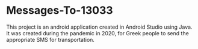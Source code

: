 # Messages-To-13033
This project is an android application created in Android Studio using Java. It was created during the pandemic in 2020, for Greek people to send the appropriate SMS for transportation. 
